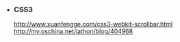 - ### CSS3 ###
    http://www.xuanfengge.com/css3-webkit-scrollbar.html
    http://my.oschina.net/jathon/blog/404968
